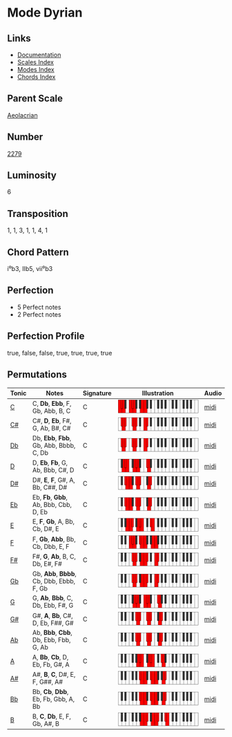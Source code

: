 # Mode Dyrian

## Links

- [Documentation](README.md)
- [Scales Index](Scales.md)
- [Modes Index](Modes.md)
- [Chords Index](Chords.md)

## Parent Scale

[Aeolacrian](ScaleAeolacrian.md)

## Number

[2279](https://ianring.com/musictheory/scales/2279)

## Luminosity

6

## Transposition

1, 1, 3, 1, 1, 4, 1

## Chord Pattern

i⁰b3, IIb5, vii⁰b3

## Perfection

- 5 Perfect notes
- 2 Perfect notes

## Perfection Profile

true, false, false, true, true, true, true

## Permutations

| Tonic | Notes | Signature | Illustration | Audio |
|-------|-------|-----------|--------------|-------|
| [C](ModeCNaturalDyrian.md) | C, **Db**, **Ebb**, F, Gb, Abb, B, C | C | ![CNaturalDyrian](ModeCNaturalDyrian.png) | [midi](https://github.com/edipermadi/music/blob/main/docs/ModeCNaturalDyrian.mid?raw=true) |
| [C#](ModeCSharpDyrian.md) | C#, **D**, **Eb**, F#, G, Ab, B#, C# | C | ![CSharpDyrian](ModeCSharpDyrian.png) | [midi](https://github.com/edipermadi/music/blob/main/docs/ModeCSharpDyrian.mid?raw=true) |
| [Db](ModeDFlatDyrian.md) | Db, **Ebb**, **Fbb**, Gb, Abb, Bbbb, C, Db | C | ![DFlatDyrian](ModeDFlatDyrian.png) | [midi](https://github.com/edipermadi/music/blob/main/docs/ModeDFlatDyrian.mid?raw=true) |
| [D](ModeDNaturalDyrian.md) | D, **Eb**, **Fb**, G, Ab, Bbb, C#, D | C | ![DNaturalDyrian](ModeDNaturalDyrian.png) | [midi](https://github.com/edipermadi/music/blob/main/docs/ModeDNaturalDyrian.mid?raw=true) |
| [D#](ModeDSharpDyrian.md) | D#, **E**, **F**, G#, A, Bb, C##, D# | C | ![DSharpDyrian](ModeDSharpDyrian.png) | [midi](https://github.com/edipermadi/music/blob/main/docs/ModeDSharpDyrian.mid?raw=true) |
| [Eb](ModeEFlatDyrian.md) | Eb, **Fb**, **Gbb**, Ab, Bbb, Cbb, D, Eb | C | ![EFlatDyrian](ModeEFlatDyrian.png) | [midi](https://github.com/edipermadi/music/blob/main/docs/ModeEFlatDyrian.mid?raw=true) |
| [E](ModeENaturalDyrian.md) | E, **F**, **Gb**, A, Bb, Cb, D#, E | C | ![ENaturalDyrian](ModeENaturalDyrian.png) | [midi](https://github.com/edipermadi/music/blob/main/docs/ModeENaturalDyrian.mid?raw=true) |
| [F](ModeFNaturalDyrian.md) | F, **Gb**, **Abb**, Bb, Cb, Dbb, E, F | C | ![FNaturalDyrian](ModeFNaturalDyrian.png) | [midi](https://github.com/edipermadi/music/blob/main/docs/ModeFNaturalDyrian.mid?raw=true) |
| [F#](ModeFSharpDyrian.md) | F#, **G**, **Ab**, B, C, Db, E#, F# | C | ![FSharpDyrian](ModeFSharpDyrian.png) | [midi](https://github.com/edipermadi/music/blob/main/docs/ModeFSharpDyrian.mid?raw=true) |
| [Gb](ModeGFlatDyrian.md) | Gb, **Abb**, **Bbbb**, Cb, Dbb, Ebbb, F, Gb | C | ![GFlatDyrian](ModeGFlatDyrian.png) | [midi](https://github.com/edipermadi/music/blob/main/docs/ModeGFlatDyrian.mid?raw=true) |
| [G](ModeGNaturalDyrian.md) | G, **Ab**, **Bbb**, C, Db, Ebb, F#, G | C | ![GNaturalDyrian](ModeGNaturalDyrian.png) | [midi](https://github.com/edipermadi/music/blob/main/docs/ModeGNaturalDyrian.mid?raw=true) |
| [G#](ModeGSharpDyrian.md) | G#, **A**, **Bb**, C#, D, Eb, F##, G# | C | ![GSharpDyrian](ModeGSharpDyrian.png) | [midi](https://github.com/edipermadi/music/blob/main/docs/ModeGSharpDyrian.mid?raw=true) |
| [Ab](ModeAFlatDyrian.md) | Ab, **Bbb**, **Cbb**, Db, Ebb, Fbb, G, Ab | C | ![AFlatDyrian](ModeAFlatDyrian.png) | [midi](https://github.com/edipermadi/music/blob/main/docs/ModeAFlatDyrian.mid?raw=true) |
| [A](ModeANaturalDyrian.md) | A, **Bb**, **Cb**, D, Eb, Fb, G#, A | C | ![ANaturalDyrian](ModeANaturalDyrian.png) | [midi](https://github.com/edipermadi/music/blob/main/docs/ModeANaturalDyrian.mid?raw=true) |
| [A#](ModeASharpDyrian.md) | A#, **B**, **C**, D#, E, F, G##, A# | C | ![ASharpDyrian](ModeASharpDyrian.png) | [midi](https://github.com/edipermadi/music/blob/main/docs/ModeASharpDyrian.mid?raw=true) |
| [Bb](ModeBFlatDyrian.md) | Bb, **Cb**, **Dbb**, Eb, Fb, Gbb, A, Bb | C | ![BFlatDyrian](ModeBFlatDyrian.png) | [midi](https://github.com/edipermadi/music/blob/main/docs/ModeBFlatDyrian.mid?raw=true) |
| [B](ModeBNaturalDyrian.md) | B, **C**, **Db**, E, F, Gb, A#, B | C | ![BNaturalDyrian](ModeBNaturalDyrian.png) | [midi](https://github.com/edipermadi/music/blob/main/docs/ModeBNaturalDyrian.mid?raw=true) |
